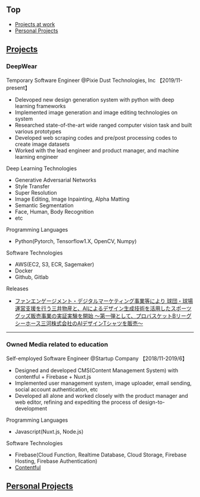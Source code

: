## Top
* [Projects at work](#Projects)
* [Personal Projects](#Personal-Projects)

## [Projects](#Top)
### DeepWear
Temporary Software Engineer @Pixie Dust Technologies, Inc 【2019/11-present】
- Delevoped new design generation system with python with deep learning frameworks
- Implemented image generation and image editing technologies on system
- Researched state-of-the-art wide ranged computer vision task and built various prototypes
- Developed web scraping codes and pre/post processing codes to create image datasets
- Worked with the lead engineer and product manager, and machine learning engineer

Deep Learning Technologies
- Generative Adversarial Networks
- Style Transfer
- Super Resolution
- Image Editing, Image Inpainting, Alpha Matting
- Semantic Segmentation
- Face, Human, Body Recognition
- etc

Programming Languages
- Python(Pytorch, Tensorflow1.X, OpenCV, Numpy)

Software Technologies
- AWS(EC2, S3, ECR, Sagemaker)
- Docker
- Github, Gitlab

Releases
- [ファンエンゲージメント・デジタルマーケティング事業等により 球団・球場運営支援を行う三井物産と、AIによるデザイン生成技術を活用したスポーツグッズ販売事業の実証実験を開始
～第一弾として、プロバスケットBリーグ シーホース三河株式会社のAIデザインTシャツを販売～](https://pixiedusttech.com/news_20201016/)

---------------------------------------------------------------------------------------------------------------------

### Owned Media related to education
Self-employed Software Engineer @Startup Company 【2018/11-2019/6】
- Designed and developed CMS(Content Management System) with contentful + Firebase + Nuxt.js
- Implemented user management system, image uploader, email sending, social account authentication, etc
- Developed all alone and worked closely with the product manager and web editor, refining and expediting the process of design-to-development

Programming Languages
- Javascript(Nuxt.js, Node.js)

Software Technologies
- Firebase(Cloud Function, Realtime Database, Cloud Storage, Firebase Hosting, Firebase Authentication)
- [Contentful](https://www.contentful.com/)


## [Personal Projects](Top)

